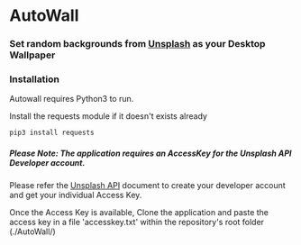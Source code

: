 # AutoWall
### Set random backgrounds from [Unsplash](https://unsplash.com/) as your Desktop Wallpaper



### Installation

Autowall requires Python3 to run.

Install the requests module if it doesn't exists already
```sh
pip3 install requests
```


##### Please Note: The application requires an AccessKey for the Unsplash API Developer account. 

Please refer the [Unsplash API](https://unsplash.com/documentation#creating-a-developer-account) document to create your developer account and get your individual Access Key. 

Once the Access Key is available, Clone the application and paste the access key in a file 'accesskey.txt' within the repository's root folder (./AutoWall/)

